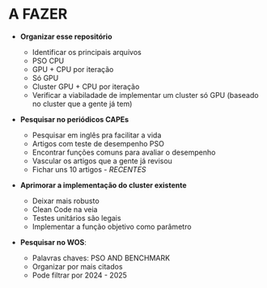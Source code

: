 # A FAZER

- **Organizar esse repositório**
    - Identificar os principais arquivos
    - PSO CPU
    - GPU + CPU por iteração
    - Só GPU
    - Cluster GPU + CPU por iteração
    - Verificar a viabiladade de implementar um cluster só GPU (baseado no cluster que a gente já tem)

- **Pesquisar no periódicos CAPEs**
    - Pesquisar em inglês pra facilitar a vida
    - Artigos com teste de desempenho PSO
    - Encontrar funções comuns para avaliar o desempenho
    - Vascular os artigos que a gente já revisou
    - Fichar uns 10 artigos - *RECENTES*

- **Aprimorar a implementação do cluster existente**
    - Deixar mais robusto
    - Clean Code na veia
    - Testes unitários são legais
    - Implementar a função objetivo como parâmetro

- **Pesquisar no WOS**:
    - Palavras chaves: PSO AND BENCHMARK
    - Organizar por mais citados
    - Pode filtrar por 2024 - 2025
